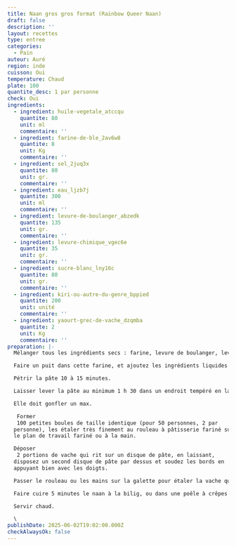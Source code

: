 ```yaml
---
title: Naan gros gros format (Rainbow Queer Naan)
draft: false
description: ''
layout: recettes
type: entree
categories:
  - Pain
auteur: Auré
region: inde
cuisson: Oui
temperature: Chaud
plate: 100
quantite_desc: 1 par personne
check: Oui
ingredients:
  - ingredient: huile-vegetale_atccqu
    quantite: 80
    unit: ml
    commentaire: ''
  - ingredient: farine-de-ble_2av6w8
    quantite: 8
    unit: Kg
    commentaire: ''
  - ingredient: sel_2juq3x
    quantite: 80
    unit: gr.
    commentaire: ''
  - ingredient: eau_ljzb7j
    quantite: 300
    unit: ml
    commentaire: ''
  - ingredient: levure-de-boulanger_abzedk
    quantite: 135
    unit: gr.
    commentaire: ''
  - ingredient: levure-chimique_vgec6e
    quantite: 35
    unit: gr.
    commentaire: ''
  - ingredient: sucre-blanc_lny16c
    quantite: 80
    unit: gr.
    commentaire: ''
  - ingredient: kiri-ou-autre-du-genre_bppied
    quantite: 200
    unit: unité
    commentaire: ''
  - ingredient: yaourt-grec-de-vache_dzqmba
    quantite: 2
    unit: Kg
    commentaire: ''
preparation: |-
  Mélanger tous les ingrédients secs : farine, levure de boulanger, levure chimique, sel & sucre.

  Faire un puit dans cette farine, et ajoutez les ingrédients liquides : huile, yaourt, eau.

  Pétrir la pâte 10 à 15 minutes.

  Laisser lever la pâte au minimum 1 h 30 dans un endroit tempéré en la recouvrant d'un torchon.

  Elle doit gonfler un max.

   Former
   100 petites boules de taille identique (pour 50 personnes, 2 par 
  personne), les étaler très finement au rouleau à pâtisserie fariné sur 
  le plan de travail fariné ou à la main.

  Déposer
   2 portions de vache qui rit sur un disque de pâte, en laissant, 
  disposez un second disque de pâte par dessus et soudez les bords en 
  appuyant bien avec les doigts.

  Passer le rouleau ou les mains sur la galette pour étaler la vache qui rit.

  Faire cuire 5 minutes le naan à la bilig, ou dans une poêle à crêpes ou au four à 180°.

  Servir chaud.

  \
publishDate: 2025-06-02T19:02:00.000Z
checkAlwaysOk: false
---
```


